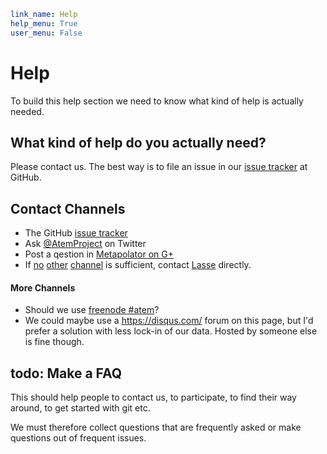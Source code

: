 ```yaml
link_name: Help
help_menu: True
user_menu: False
```
# Help

To build this help section we need to know what kind of help is actually needed.

## What kind of help do you actually need?

Please contact us. The best way is to file an issue in our [issue tracker](https://github.com/graphicore/Atem-Project/issues)
at GitHub.

## Contact Channels

* The GitHub [issue tracker](https://github.com/graphicore/Atem-Project/issues)
* Ask [@AtemProject](https://twitter.com/AtemProject) on Twitter
* Post a qestion in [Metapolator on G+](https://plus.google.com/u/0/communities/110027004108709154749)
* If [no](https://github.com/graphicore/Atem-Project/issues) [other](https://github.com/graphicore/Atem-Project/issues) [channel](https://github.com/graphicore/Atem-Project/issues) is sufficient, contact [Lasse](http://graphicore.de/en/page/lasse) directly.

#### More Channels

* Should we use [freenode #atem](irc://irc.freenode.net/atem)?
* We could maybe use a https://disqus.com/ forum on this page, but I'd prefer a solution with less lock-in of our data. Hosted by someone else is fine though.

## todo: Make a FAQ

This should help people to contact us, to participate, to find their way around, to get started with git etc.

We must therefore collect questions that are frequently asked or make questions out of frequent issues.
